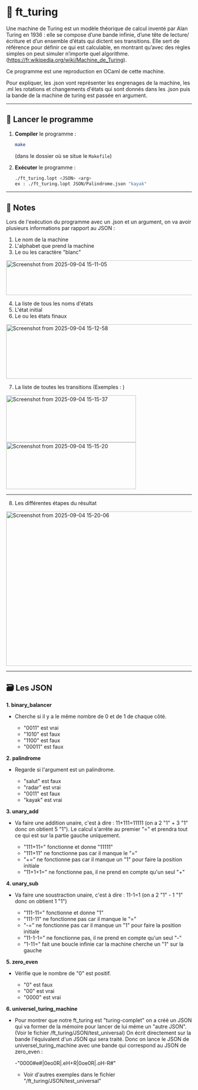 # 🤖 ft_turing

Une machine de Turing est un modèle théorique de calcul inventé par Alan Turing en 1936 : elle se compose d’une bande infinie, d’une tête de lecture/écriture et d’un ensemble d’états qui dictent ses transitions. Elle sert de référence pour définir ce qui est calculable, en montrant qu’avec des règles simples on peut simuler n’importe quel algorithme. (https://fr.wikipedia.org/wiki/Machine_de_Turing).

Ce programme est une reproduction en OCaml de cette machine.

Pour expliquer, les .json vont représenter les engrenages de la machine, les .ml les rotations et changements d'états qui sont donnés dans les .json puis la bande de la machine de turing est passée en argument.

---

## 🚀 Lancer le programme

1. **Compiler** le programme :
   ```bash
   make
   ```
   (dans le dossier où se situe le `Makefile`)

2. **Exécuter** le programme :
   ```bash
   ./ft_turing.lopt <JSON> <arg>
   ex : ./ft_turing.lopt JSON/Palindrome.json "kayak"
   ```

---

## 📍 Notes

Lors de l'exécution du programme avec un .json et un argument, on va avoir plusieurs informations par rapport au JSON :

1. Le nom de la machine 
2. L'alphabet que prend la machine
3. Le ou les caractère "blanc"

<img width="801" height="94" alt="Screenshot from 2025-09-04 15-11-05" src="https://github.com/user-attachments/assets/e678836a-e670-4e2d-9155-5706c0a0f11e" />

4. La liste de tous les noms d'états
5. L'état initial
6. Le ou les états finaux

<img width="947" height="147" alt="Screenshot from 2025-09-04 15-12-58" src="https://github.com/user-attachments/assets/e5dde24b-1992-4405-b609-641f72635a4c" />

7. La liste de toutes les transitions
(Exemples : )


<img width="352" height="127" alt="Screenshot from 2025-09-04 15-15-37" src="https://github.com/user-attachments/assets/3fb7089d-c6a5-487f-910f-56c4c305d07c" />
<img width="352" height="127" alt="Screenshot from 2025-09-04 15-15-20" src="https://github.com/user-attachments/assets/b5b6d462-e043-4eab-a250-3b4ef650b80d" />

*************
8. Les différentes étapes du résultat

<img width="592" height="418" alt="Screenshot from 2025-09-04 15-20-06" src="https://github.com/user-attachments/assets/31062a4e-316a-4fa9-86f8-6ff2c8ed1084" />

---

## 🗃️ Les JSON

**1. binary_balancer**

- Cherche si il y a le même nombre de 0 et de 1 de chaque côté.

   - "0011" est vrai
   - "1010" est faux
   - "1100" est faux
   - "00011" est faux

**2. palindrome**

- Regarde si l'argument est un palindrome.

  - "salut" est faux
  - "radar" est vrai
  - "0011" est faux
  - "kayak" est vrai

**3. unary_add**

- Va faire une addition unaire, c'est à dire : 11+111=11111 (on a 2 "1" + 3 "1" donc on obtient 5 "1").
Le calcul s'arrête au premier "=" et prendra tout ce qui est sur la partie gauche uniquement.

   - "111+11=" fonctionne et donne "11111"
   - "111+11" ne fonctionne pas car il manque le "="
   - "+=" ne fonctionne pas car il manque un "1" pour faire la position initiale
   - "11+1+1=" ne fonctionne pas, il ne prend en compte qu'un seul "+"

**4. unary_sub**

- Va faire une soustraction unaire, c'est à dire : 11-1=1 (on a 2 "1" - 1 "1" donc on obtient 1 "1")

   - "111-11=" fonctionne et donne "1"
   - "111-11" ne fonctionne pas car il manque le "="
   - "-=" ne fonctionne pas car il manque un "1" pour faire la position initiale
   - "11-1-1=" ne fonctionne pas, il ne prend en compte qu'un seul "-"
   - "1-11=" fait une boucle infinie car la machine cherche un "1" sur la gauche

**5. zero_even**

- Vérifie que le nombre de "0" est positif.

   - "0" est faux
   - "00" est vrai
   - "0000" est vrai
 
**6. universel_turing_machine**

- Pour montrer que notre ft_turing est "turing-complet" on a créé un JSON qui va former de la mémoire pour lancer de lui méme un "autre JSON". (Voir le fichier /ft_turing/JSON/test_universal)
On écrit directement sur la bande l'équivalent d'un JSON qui sera traité. Donc on lance le JSON de universel_turing_machine avec une bande qui correspond au JSON de zero_even :

   -"0000#e#|0eo0R|.eH+R|0oe0R|.oH-R#"
   - Voir d'autres exemples dans le fichier "/ft_turing/JSON/test_universal"
